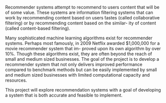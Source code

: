 Recommender systems attempt to recommend to users content that will be of some value. These systems are information filtering systems that can work by recommending content based on users ́tastes (called collaborative filtering) or by recommending content based on the similar- ity of content (called content-based filtering).

Many sophisticated machine learning algorithms exist for recommender systems. Perhaps most famously, in 2009 Netflix awarded $1,000,000 for a movie recommender system that im- proved upon its own algorithm by over 10%. Though these algorithms exist, they are often beyond the reach of small and medium sized businesses. The goal of the project is to develop a recommender system that not only delivers improved performance compared to benchmark methods but can be easily implemented by small and medium sized businesses with limited computational capacity and resources.

This project will explore recommendation systems with a goal of developing a system that is both accurate and feasible to implement.
